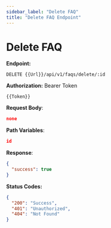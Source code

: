```yaml
---
sidebar_label: "Delete FAQ"
title: "Delete FAQ Endpoint"
---
```


# Delete FAQ

**Endpoint:**

```
DELETE {{Url}}/api/v1/faqs/delete/:id
```

**Authorization:** Bearer Token

```
{{Token}}
```

**Request Body**:

```json
none
```

**Path Variables**:

```json
id
```

**Response**:

```json
{
  "success": true
}
```

**Status Codes:**

```json
{
  "200": "Success",
  "401": "Unauthorized",
  "404": "Not Found"
}
```

